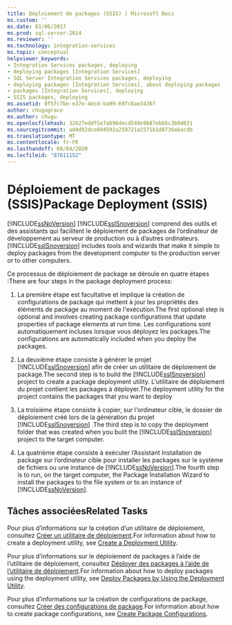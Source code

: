 ```yaml
---
title: Déploiement de packages (SSIS) | Microsoft Docs
ms.custom: ''
ms.date: 03/06/2017
ms.prod: sql-server-2014
ms.reviewer: ''
ms.technology: integration-services
ms.topic: conceptual
helpviewer_keywords:
- Integration Services packages, deploying
- deploying packages [Integration Services]
- SQL Server Integration Services packages, deploying
- deploying packages [Integration Services], about deploying packages
- packages [Integration Services], deploying
- SSIS packages, deploying
ms.assetid: 0f5fc7be-e37e-4ecd-ba99-697c8ae3436f
author: chugugrace
ms.author: chugu
ms.openlocfilehash: 32627eddf5e7a696decd549e9b87ebb5c3b9d031
ms.sourcegitcommit: ad4d92dce894592a259721a1571b1d8736abacdb
ms.translationtype: MT
ms.contentlocale: fr-FR
ms.lasthandoff: 08/04/2020
ms.locfileid: "87611152"
---
```

# <a name="package-deployment-ssis"></a><span data-ttu-id="ed249-102">Déploiement de packages (SSIS)</span><span class="sxs-lookup"><span data-stu-id="ed249-102">Package Deployment (SSIS)</span></span>
  [!INCLUDE[ssNoVersion](../../includes/ssnoversion-md.md)] <span data-ttu-id="ed249-103">[!INCLUDE[ssISnoversion](../../includes/ssisnoversion-md.md)] comprend des outils et des assistants qui facilitent le déploiement de packages de l’ordinateur de développement au serveur de production ou à d’autres ordinateurs.</span><span class="sxs-lookup"><span data-stu-id="ed249-103">[!INCLUDE[ssISnoversion](../../includes/ssisnoversion-md.md)] includes tools and wizards that make it simple to deploy packages from the development computer to the production server or to other computers.</span></span>  
  
 <span data-ttu-id="ed249-104">Ce processus de déploiement de package se déroule en quatre étapes :</span><span class="sxs-lookup"><span data-stu-id="ed249-104">There are four steps in the package deployment process:</span></span>  
  
1.  <span data-ttu-id="ed249-105">La première étape est facultative et implique la création de configurations de package qui mettent à jour les propriétés des éléments de package au moment de l'exécution.</span><span class="sxs-lookup"><span data-stu-id="ed249-105">The first optional step is optional and involves creating package configurations that update properties of package elements at run time.</span></span> <span data-ttu-id="ed249-106">Les configurations sont automatiquement incluses lorsque vous déployez les packages.</span><span class="sxs-lookup"><span data-stu-id="ed249-106">The configurations are automatically included when you deploy the packages.</span></span>  
  
2.  <span data-ttu-id="ed249-107">La deuxième étape consiste à générer le projet [!INCLUDE[ssISnoversion](../../includes/ssisnoversion-md.md)] afin de créer un utilitaire de déploiement de package.</span><span class="sxs-lookup"><span data-stu-id="ed249-107">The second step is to build the [!INCLUDE[ssISnoversion](../../includes/ssisnoversion-md.md)] project to create a package deployment utility.</span></span> <span data-ttu-id="ed249-108">L'utilitaire de déploiement du projet contient les packages à déployer.</span><span class="sxs-lookup"><span data-stu-id="ed249-108">The deployment utility for the project contains the packages that you want to deploy</span></span>  
  
3.  <span data-ttu-id="ed249-109">La troisième étape consiste à copier, sur l'ordinateur cible, le dossier de déploiement créé lors de la génération du projet [!INCLUDE[ssISnoversion](../../includes/ssisnoversion-md.md)] .</span><span class="sxs-lookup"><span data-stu-id="ed249-109">The third step is to copy the deployment folder that was created when you built the [!INCLUDE[ssISnoversion](../../includes/ssisnoversion-md.md)] project to the target computer.</span></span>  
  
4.  <span data-ttu-id="ed249-110">La quatrième étape consiste à exécuter l’Assistant Installation de package sur l’ordinateur cible pour installer les packages sur le système de fichiers ou une instance de [!INCLUDE[ssNoVersion](../../includes/ssnoversion-md.md)].</span><span class="sxs-lookup"><span data-stu-id="ed249-110">The fourth step is to run, on the target computer, the Package Installation Wizard to install the packages to the file system or to an instance of [!INCLUDE[ssNoVersion](../../includes/ssnoversion-md.md)].</span></span>  
  
## <a name="related-tasks"></a><span data-ttu-id="ed249-111">Tâches associées</span><span class="sxs-lookup"><span data-stu-id="ed249-111">Related Tasks</span></span>  
 <span data-ttu-id="ed249-112">Pour plus d’informations sur la création d’un utilitaire de déploiement, consultez [Créer un utilitaire de déploiement](../create-a-deployment-utility.md).</span><span class="sxs-lookup"><span data-stu-id="ed249-112">For information about how to create a deployment utility, see [Create a Deployment Utility](../create-a-deployment-utility.md).</span></span>  
  
 <span data-ttu-id="ed249-113">Pour plus d’informations sur le déploiement de packages à l’aide de l’utilitaire de déploiement, consultez [Déployer des packages à l’aide de l’utilitaire de déploiement](../deploy-packages-by-using-the-deployment-utility.md).</span><span class="sxs-lookup"><span data-stu-id="ed249-113">For information about how to deploy packages using the deployment utility, see [Deploy Packages by Using the Deployment Utility](../deploy-packages-by-using-the-deployment-utility.md).</span></span>  
  
 <span data-ttu-id="ed249-114">Pour plus d’informations sur la création de configurations de package, consultez [Créer des configurations de package](../create-package-configurations.md).</span><span class="sxs-lookup"><span data-stu-id="ed249-114">For information about how to create package configurations, see [Create Package Configurations](../create-package-configurations.md).</span></span>  
  
  
